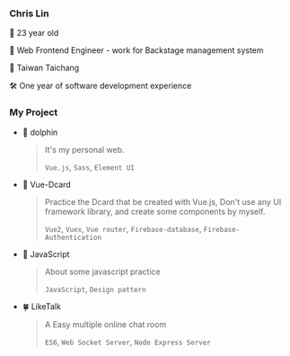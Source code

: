### Chris Lin
🎂 23 year old

🌿 Web Frontend Engineer - work for Backstage management system

🚩 Taiwan Taichang

🛠 One year of software development experience

### My Project

- 🐬 dolphin
  > It's my personal web.
  >
  > `Vue.js`, `Sass`, `Element UI`

- 👤 Vue-Dcard
  > Practice the Dcard that be created with Vue.js, Don't use any UI framework library, and create some components by myself.
  >
  > `Vue2`, `Vuex`, `Vue router`, `Firebase-database`, `Firebase-Authentication`

- 👑 JavaScript
  > About some javascript practice
  >
  > `JavaScript`, `Design pattern`

- 🍀 LikeTalk
  > A Easy multiple online chat room
  >
  > `ES6`, `Web Socket Server`, `Node Express Server`
